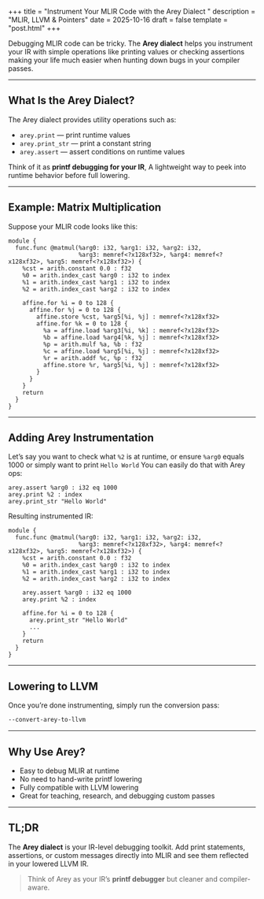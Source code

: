 +++
title = "Instrument Your MLIR Code with the Arey Dialect "
description = "MLIR, LLVM & Pointers"
date = 2025-10-16
draft = false
template = "post.html"
+++


Debugging MLIR code can be tricky. The **Arey dialect** helps you instrument your IR with simple operations like printing values or checking assertions making your life much easier when hunting down bugs in your compiler passes.

---

## What Is the Arey Dialect?

The Arey dialect provides utility operations such as:

* `arey.print` — print runtime values
* `arey.print_str` — print a constant string
* `arey.assert` — assert conditions on runtime values

Think of it as **printf debugging for your IR**, A lightweight way to peek into runtime behavior before full lowering.

---

## Example: Matrix Multiplication

Suppose your MLIR code looks like this:

```mlir
module {
  func.func @matmul(%arg0: i32, %arg1: i32, %arg2: i32,
                    %arg3: memref<?x128xf32>, %arg4: memref<?x128xf32>, %arg5: memref<?x128xf32>) {
    %cst = arith.constant 0.0 : f32
    %0 = arith.index_cast %arg0 : i32 to index
    %1 = arith.index_cast %arg1 : i32 to index
    %2 = arith.index_cast %arg2 : i32 to index

    affine.for %i = 0 to 128 {
      affine.for %j = 0 to 128 {
        affine.store %cst, %arg5[%i, %j] : memref<?x128xf32>
        affine.for %k = 0 to 128 {
          %a = affine.load %arg3[%i, %k] : memref<?x128xf32>
          %b = affine.load %arg4[%k, %j] : memref<?x128xf32>
          %p = arith.mulf %a, %b : f32
          %c = affine.load %arg5[%i, %j] : memref<?x128xf32>
          %r = arith.addf %c, %p : f32
          affine.store %r, %arg5[%i, %j] : memref<?x128xf32>
        }
      }
    }
    return
  }
}
```

---

## Adding Arey Instrumentation

Let’s say you want to check what `%2` is at runtime, or ensure `%arg0` equals 1000 or simply want to print `Hello World`
You can easily do that with Arey ops:

```mlir
arey.assert %arg0 : i32 eq 1000
arey.print %2 : index
arey.print_str "Hello World"
```

Resulting instrumented IR:

```mlir
module {
  func.func @matmul(%arg0: i32, %arg1: i32, %arg2: i32,
                    %arg3: memref<?x128xf32>, %arg4: memref<?x128xf32>, %arg5: memref<?x128xf32>) {
    %cst = arith.constant 0.0 : f32
    %0 = arith.index_cast %arg0 : i32 to index
    %1 = arith.index_cast %arg1 : i32 to index
    %2 = arith.index_cast %arg2 : i32 to index

    arey.assert %arg0 : i32 eq 1000
    arey.print %2 : index

    affine.for %i = 0 to 128 {
      arey.print_str "Hello World"
      ...
    }
    return
  }
}
```

---

## Lowering to LLVM

Once you’re done instrumenting, simply run the conversion pass:

```bash
--convert-arey-to-llvm
```
---

## Why Use Arey?

- Easy to debug MLIR at runtime
- No need to hand-write printf lowering
- Fully compatible with LLVM lowering
- Great for teaching, research, and debugging custom passes

---

## TL;DR

The **Arey dialect** is your IR-level debugging toolkit.
Add print statements, assertions, or custom messages directly into MLIR and see them reflected in your lowered LLVM IR.

> Think of Arey as your IR’s **printf debugger** but cleaner and compiler-aware.

